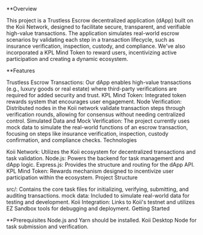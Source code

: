 **Overview

This project is a Trustless Escrow decentralized application (dApp) built on the Koii Network, designed to facilitate secure, transparent, and verifiable high-value transactions. The application simulates real-world escrow scenarios by validating each step in a transaction lifecycle, such as insurance verification, inspection, custody, and compliance. We've also incorporated a KPL Mind Token to reward users, incentivizing active participation and creating a dynamic ecosystem.

**Features

Trustless Escrow Transactions: Our dApp enables high-value transactions (e.g., luxury goods or real estate) where third-party verifications are required for added security and trust.
KPL Mind Token: Integrated token rewards system that encourages user engagement.
Node Verification: Distributed nodes in the Koii network validate transaction steps through verification rounds, allowing for consensus without needing centralized control.
Simulated Data and Mock Verification: The project currently uses mock data to simulate the real-world functions of an escrow transaction, focusing on steps like insurance verification, inspection, custody confirmation, and compliance checks.
Technologies

Koii Network: Utilizes the Koii ecosystem for decentralized transactions and task validation.
Node.js: Powers the backend for task management and dApp logic.
Express.js: Provides the structure and routing for the dApp API.
KPL Mind Token: Rewards mechanism designed to incentivize user participation within the ecosystem.
Project Structure

src/: Contains the core task files for initializing, verifying, submitting, and auditing transactions.
mock data: Included to simulate real-world data for testing and development.
Koii Integration: Links to Koii's testnet and utilizes EZ Sandbox tools for debugging and deployment.
Getting Started

**Prerequisites
Node.js and Yarn should be installed.
Koii Desktop Node for task submission and verification.
